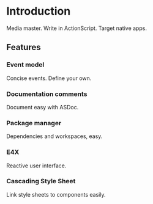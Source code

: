 # Introduction

Media master. Write in ActionScript. Target native apps.

## Features

### Event model

Concise events. Define your own.

### Documentation comments

Document easy with ASDoc.

### Package manager

Dependencies and workspaces, easy.

### E4X

Reactive user interface.

### Cascading Style Sheet

Link style sheets to components easily.